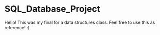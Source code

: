 # SQL_Database_Project

Hello!
This was my final for a data structures class.
Feel free to use this as reference! :)
